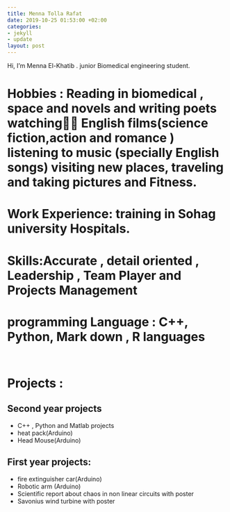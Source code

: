 ```yaml
---
title: Menna Tolla Rafat
date: 2019-10-25 01:53:00 +02:00
categories:
- jekyll
- update
layout: post
---
```


Hi, I’m Menna El-Khatib . junior Biomedical engineering student. 

# **Hobbies** : Reading in biomedical , space and novels and writing poets watching ُُEnglish films(science fiction,action and romance ) listening to music (specially English songs) visiting new places, traveling and taking pictures and Fitness. <br/>
# **Work Experience**: training in Sohag university Hospitals.<br/>
# **Skills**:Accurate , detail oriented , Leadership , Team Player and Projects Management<br/>
# **programming Language** : C++, Python, Mark down , R languages<br/> <br/> 
# Projects :
## Second year projects
* C++ , Python and Matlab projects
* heat pack(Arduino)
* Head Mouse(Arduino)<br/>

## First year projects:
* fire extinguisher car(Arduino)
* Robotic arm (Arduino)
* Scientific report about chaos in non linear circuits with poster
* Savonius wind turbine with poster
  
